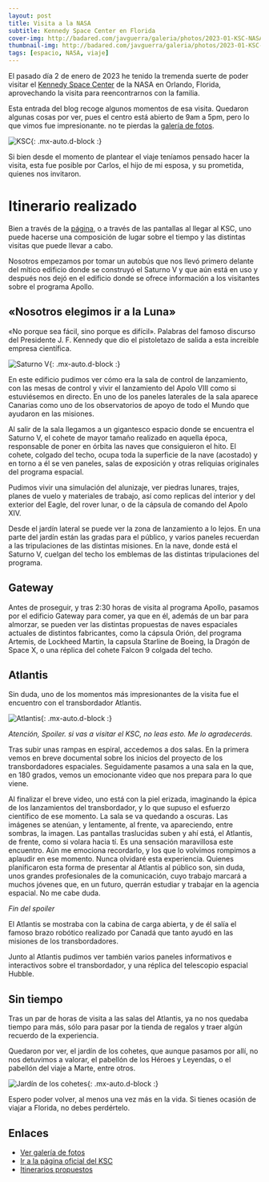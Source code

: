 ```yaml
---
layout: post
title: Visita a la NASA
subtitle: Kennedy Space Center en Florida
cover-img: http://badared.com/javguerra/galeria/photos/2023-01-KSC-NASA/20230102_122628.jpg
thumbnail-img: http://badared.com/javguerra/galeria/photos/2023-01-KSC-NASA/IMG_5479.jpg
tags: [espacio, NASA, viaje]
---
```


El pasado día 2 de enero de 2023 he tenido la tremenda suerte de poder visitar el [Kennedy Space Center](https://www.kennedyspacecenter.com/) de la NASA en Orlando, Florida, aprovechando la visita para reencontrarnos con la familia.

Esta entrada del blog recoge algunos momentos de esa visita. Quedaron algunas cosas por ver, pues el centro está abierto de 9am a 5pm, pero lo que vimos fue impresionante. no te pierdas la [galería de fotos](http://badared.com/javguerra/galeria/?dir=2023-01-KSC-NASA). 

![KSC](http://badared.com/javguerra/galeria/photos/2023-01-KSC-NASA/IMG_5479.jpg){: .mx-auto.d-block :}

Si bien desde el momento de plantear el viaje teníamos pensado hacer la visita, esta fue posible por Carlos, el hijo de mi esposa, y su prometida, quienes nos invitaron.

# Itinerario realizado

Bien a través de la [página](https://www.kennedyspacecenter.com/info/itineraries), o a través de las pantallas al llegar al KSC, uno puede hacerse una composición de lugar sobre el tiempo y las distintas visitas que puede llevar a cabo.

Nosotros empezamos por tomar un autobús que nos llevó primero delante del mítico edificio donde se construyó el Saturno V y que aún está en uso y después nos dejó en el edificio donde se ofrece información a los visitantes sobre el programa Apollo.

## «Nosotros elegimos ir a la Luna»

«No porque sea fácil, sino porque es difícil». Palabras del famoso discurso del Presidente J. F. Kennedy que dio el pistoletazo de salida a esta increible empresa científica.

![Saturno V](http://badared.com/javguerra/galeria/photos/2023-01-KSC-NASA/20230102_115629.jpg){: .mx-auto.d-block :}

En este edificio pudimos ver cómo era la sala de control de lanzamiento, con las mesas de control y vivir el lanzamiento del Apolo VIII como si estuviésemos en directo. En uno de los paneles laterales de la sala aparece Canarias como uno de los observatorios de apoyo de todo el Mundo que ayudaron en las misiones.

Al salir de la sala llegamos a un gigantesco espacio donde se encuentra el Saturno V, el cohete de mayor tamaño realizado en aquella época, responsable de poner en órbita las naves que consiguieron el hito. El cohete, colgado del techo, ocupa toda la superficie de la nave (acostado) y en torno a él se ven paneles, salas de exposición y otras reliquias originales del programa espacial.

Pudimos vivir una simulación del alunizaje, ver piedras lunares, trajes, planes de vuelo y materiales de trabajo, así como replicas del interior y del exterior del Eagle, del rover lunar, o de la cápsula de comando del Apolo XIV.

Desde el jardín lateral se puede ver la zona de lanzamiento a lo lejos. En una parte del jardín están las gradas para el público, y varios paneles recuerdan a las tripulaciones de las distintas misiones. En la nave, donde está el Saturno V, cuelgan del techo los emblemas de las distintas tripulaciones del programa.

## Gateway

Antes de proseguir, y tras 2:30 horas de visita al programa Apollo, pasamos por el edificio Gateway para comer, ya que en él, además de un bar para almorzar, se pueden ver las distintas propuestas de naves espaciales actuales de distintos fabricantes, como la cápsula Orión, del programa Artemis, de Lockheed Martin, la capsula Starline de Boeing, la Dragón de Space X, o una réplica del cohete Falcon 9 colgada del techo.

## Atlantis

Sin duda, uno de los momentos más impresionantes de la visita fue el encuentro con el transbordador Atlantis.

![Atlantis](http://badared.com/javguerra/galeria/photos/2023-01-KSC-NASA/IMG_5540.jpg){: .mx-auto.d-block :}

_Atención, Spoiler. si vas a visitar el KSC, no leas esto. Me lo agradecerás._

Tras subir unas rampas en espiral, accedemos a dos salas. En la primera vemos en breve documental sobre los inicios del proyecto de los transbordadores espaciales. Seguidamente pasamos a una sala en la que, en 180 grados, vemos un emocionante video que nos prepara para lo que viene.

Al finalizar el breve video, uno está con la piel erizada, imaginando la épica de los lanzamientos del transbordador, y lo que supuso el esfuerzo científico de ese momento. La sala se va quedando a oscuras. Las imágenes se atenúan, y lentamente, al frente, va apareciendo, entre sombras, la imagen. Las pantallas traslucidas suben y ahí está, el Atlantis, de frente, como si volara hacia tí. Es una sensación maravillosa este encuentro. Aún me emociona recordarlo, y los que lo volvimos rompimos a aplaudir en ese momento. Nunca olvidaré esta experiencia. Quienes planificaron esta forma de presentar al Atlantis al público son, sin duda, unos grandes profesionales de la comunicación, cuyo trabajo marcará a muchos jóvenes que, en un futuro, querrán estudiar y trabajar en la agencia espacial. No me cabe duda.

_Fin del spoiler_

El Atlantis se mostraba con la cabina de carga abierta, y de él salía el famoso brazo robótico realizado por Canadá que tanto ayudó en las misiones de los transbordadores. 

Junto al Atlantis pudimos ver también varios paneles informativos e interactivos sobre el transbordador, y una réplica del telescopio espacial Hubble.

## Sin tiempo

Tras un par de horas de visita a las salas del Atlantis, ya no nos quedaba tiempo para más, sólo para pasar por la tienda de regalos y traer algún recuerdo de la experiencia. 

Quedaron por ver, el jardín de los cohetes, que aunque pasamos por allí, no nos detuvimos a valorar, el pabellón de los Héroes y Leyendas, o el pabellón del viaje a Marte, entre otros. 

![Jardín de los cohetes](http://badared.com/javguerra/galeria/photos/2023-01-KSC-NASA/20230102_103709.jpg){: .mx-auto.d-block :}

Espero poder volver, al menos una vez más en la vida. Si tienes ocasión de viajar a Florida, no debes perdértelo.


## Enlaces

- [Ver galería de fotos](http://badared.com/javguerra/galeria/?dir=2023-01-KSC-NASA)  
- [Ir a la página oficial del KSC](https://www.kennedyspacecenter.com/)  
- [Itinerarios propuestos](https://www.kennedyspacecenter.com/info/itineraries)  




